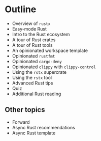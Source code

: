 # Outline

- Overview of `rustx`
- Easy-mode Rust
- Intro to the Rust ecosystem
- A tour of Rust crates
- A tour of Rust tools
- An opinionated workspace template
- Opinionated `rustfmt`
- Opinionated `cargo-deny`
- Opinionated `clippy` with `clippy-control`
- Using the `rstx` supercrate
- Using the `rstx` tool
- Advanced Rust tips
- Quiz
- Additional Rust reading

## Other topics

- Forward
- Async Rust recommendations
- Async Rust template

